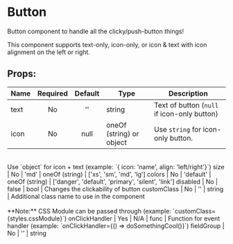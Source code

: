 # Button

Button component to handle all the clicky/push-button things!

This component supports text-only, icon-only, or icon & text with icon alignment on the left or right.

## Props:

Name           | Required |  Default  | Type                     | Description
-------------- | :------: | :-------: | ------------------------ | ---------------------------------------------------------------------------------------------------------------------------------------------
text           |    No    |    ''     | string                   | Text of button (`null` if icon-only button)
icon           |    No    |   null    | oneOf (string) or object | Use `string` for icon-only button.<br>
<br>
Use `object` for icon + text (example: `{ icon: 'name', align: 'left/right'}`)
size           |    No    |   'md'    | oneOf (string)           | ['xs', 'sm', 'md', 'lg']
colors         |    No    | 'default' | oneOf (string)           | ['danger', 'default', 'primary', 'silent', 'link']
disabled       |    No    |   false   | bool                     | Changes the clickability of button
customClass    |    No    |    ''     | string                   | Additional class name to use in the component<br>
<br>
**Note:** CSS Module can be passed through (example: `customClass={styles.cssModule}`)
onClickHandler |   Yes    |    N/A    | func                     | Function for event handler (example: `onClickHandler={() => doSomethingCool()}`)
fieldGroup     |    No    |    ''     | string
